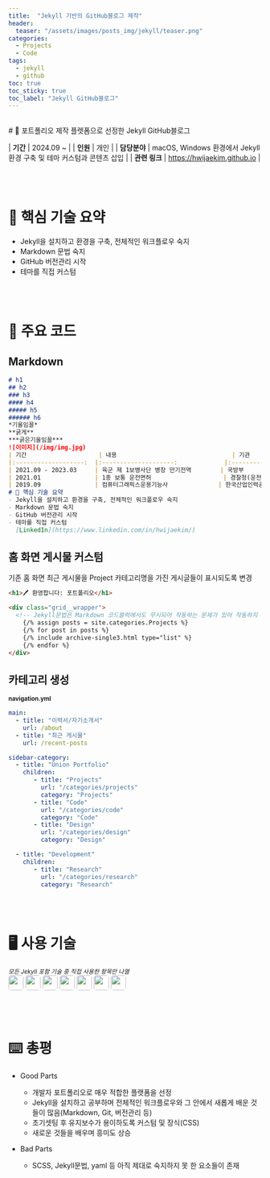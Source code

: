 ```yaml
---
title:  "Jekyll 기반의 GitHub블로그 제작"
header:
  teaser: "/assets/images/posts_img/jekyll/teaser.png"
categories:
  - Projects
  - Code
tags:
  - jekyll
  - github
toc: true
toc_sticky: true
toc_label: "Jekyll GitHub블로그"
---
```

<style>
  .ico {
    border-radius: 5px;
    height: 30px;
    margin-bottom: 5px;
  }
</style>
<br>
# 📝 포트폴리오 제작 플렛폼으로 선정한 Jekyll GitHub블로그

| **기간**    | 2024.09 ~                                                                                       |
| **인원**    | 개인                                                                                         |
| **담당분야**  | macOS, Windows 환경에서 Jekyll 환경 구축 및 테마 커스텀과 콘텐츠 삽입                                   |
| **관련 링크** | <a href="https://hwijaekim.github.io" target="_blank">https://hwijaekim.github.io</a> |

   <br><br>

# 🔑 핵심 기술 요약
- Jekyll을 설치하고 환경을 구축, 전체적인 워크플로우 숙지
- Markdown 문법 숙지
- GitHub 버전관리 시작
- 테마를 직접 커스텀

<br><br>

# 📌 주요 코드
## Markdown
```markdown
# h1
## h2
### h3
#### h4
##### h5
###### h6
*기울임꼴*
**굵게**
***굵은기울임꼴***
![이미지](/img/img.jpg)
| 기간                	| 내용                              	| 기관                          	| 구분           	|
|:-------------------:	|:--------------------:            	|:---------------------------:  |:----------:	    |
| 2021.09 - 2023.03    	| 육군 제 1보병사단 병장 만기전역     	| 국방부                        	| 병역   	        |
| 2021.01           	| 1종 보통 운전면허     	            | 경찰청(운전면허시험관리단)    	| 면허              	|
| 2019.09           	| 컴퓨터그래픽스운용기능사 	            | 한국산업인력공단               	| 자격              	|
# 🔑 핵심 기술 요약
- Jekyll을 설치하고 환경을 구축, 전체적인 워크플로우 숙지
- Markdown 문법 숙지
- GitHub 버전관리 시작
- 테마를 직접 커스텀
  [LinkedIn](https://www.linkedin.com/in/hwijaekim/)
```

## 홈 화면 게시물 커스텀
기존 홈 화면 최근 게시물을 Project 카테고리명을 가진 게시글들이 표시되도록 변경
```html
<h1>🖊️ 환영합니다: 포트폴리오</h1>

<div class="grid__wrapper">
  <!-- Jekyll문법은 Markdown 코드블럭에서도 무시되어 작동하는 문제가 있어 작동하지 않도록 의도적으로 슬래시를 삽입함 -->
    {/% assign posts = site.categories.Projects %}
    {/% for post in posts %}
    {/% include archive-single3.html type="list" %}
    {/% endfor %}
</div>
```

## 카테고리 생성
**<sub>navigation.yml</sub>**
```yaml
main:
  - title: "이력서/자기소개서"
    url: /about
  - title: "최근 게시물"
    url: /recent-posts

sidebar-category:
  - title: "Union Portfolio"
    children:
       - title: "Projects"
         url: "/categories/projects"
         category: "Projects"
       - title: "Code"
         url: "/categories/code"
         category: "Code"
       - title: "Design"
         url: "/categories/design"
         category: "Design"

  - title: "Development"
    children:
       - title: "Research"
         url: "/categories/research"
         category: "Research"
```

<br><br>

# 🖥️ 사용 기술
<sub><i>모든 Jekyll 포함 기술 중 직접 사용한 항목만 나열</i></sub><br>
<img class="ico" src="https://img.shields.io/badge/HTML5-E34F26?style=for-the-badge&logo=html5&logoColor=white">
<img class="ico" src="https://img.shields.io/badge/CSS3-1572B6?style=for-the-badge&logo=css3&logoColor=white">
<img class="ico" src="https://img.shields.io/badge/markdown-%23000000.svg?style=for-the-badge&logo=markdown&logoColor=white">
<img class="ico" src="https://img.shields.io/badge/GIT-E44C30?style=for-the-badge&logo=git&logoColor=white">
<img class="ico" src="https://img.shields.io/badge/GitHub-100000?style=for-the-badge&logo=github&logoColor=white">
<img class="ico" src="https://img.shields.io/badge/npm-CB3837?style=for-the-badge&logo=npm&logoColor=white">
<img class="ico" src="https://img.shields.io/badge/yaml-%23ffffff.svg?style=for-the-badge&logo=yaml&logoColor=151515">

<br><br>

# ⌨️ 총평
- Good Parts
  - 개발자 포트폴리오로 매우 적합한 플랫폼을 선정
  - Jekyll을 설치하고 공부하며 전체적인 워크플로우와 그 안에서 새롭게 배운 것들이 많음(Markdown, Git, 버전관리 등)
  - 초기셋팅 후 유지보수가 용이하도록 커스텀 및 장식(CSS)
  - 새로운 것들을 배우며 흥미도 상승

- Bad Parts
  - SCSS, Jekyll문법, yaml 등 아직 제대로 숙지하지 못 한 요소들이 존재
